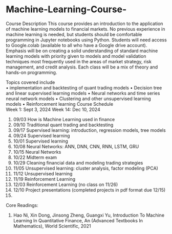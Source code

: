 # Machine-Learning-Course-
Course Description This course provides an introduction to the application of machine learning models to financial 
markets. No previous experience in machine learning is needed, but students should be comfortable programming in 
Jupyter notebooks using Python. Students will need access to Google.colab (available to all who have a Google drive 
account). Emphasis will be on creating a solid understanding of standard machine learning models with priority given 
to models and model validation techniques most frequently used in the areas of market strategy, risk management, 
and credit analysis. Each class will be a mix of theory and hands-on programming.  

Topics covered include  
• implementation and backtesting of quant trading models 
• Decision tree and linear supervised learning models 
• Neural networks and time series neural network models 
• Clustering and other unsupervised learning models 
• Reinforcement learning 
Course Schedule  
Week 1: Sept 3, 2024  Week 14: Dec 10, 2024   
1. 09/03 How is Machine Learning used in finance 
2. 09/10 Traditional quant trading and backtesting 
3. 09/17 Supervised learning: introduction, regression models, tree models 
4. 09/24 Supervised learning 
5. 10/01 Supervised learning 
6. 10/08 Neural Networks: ANN, DNN, CNN, RNN, LSTM, GRU 
7. 10/15 Neural Networks  
8. 10/22 Midterm exam 
9. 10/29 Cleaning financial data and modeling trading strategies 
10. 11/05 Unsupervised learning: cluster analysis, factor modeling (PCA) 
11. 11/12 Unsupervised learning 
12. 11/19 Reinforcement Learning  
13. 12/03 Reinforcement Learning (no class on 11/26) 
14. 12/10 Project presentations (completed projects in pdf format due 12/15) 
15.  
Core Readings:  
1. Hao Ni, Xin Dong, Jinsong Zheng, Guangxi Yu, Introduction To Machine Learning In Quantitative Finance, 
An (Advanced Textbooks In Mathematics), World Scientific, 2021
